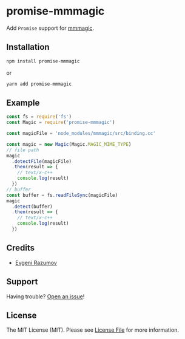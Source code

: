 # promise-mmmagic

Add `Promise` support for [mmmagic](https://github.com/mscdex/mmmagic).

## Installation

```sh
npm install promise-mmmagic
```
or

```sh
yarn add promise-mmmagic
```

## Example

```js
const fs = require('fs')
const Magic = require('promise-mmmagic')

const magicFile = 'node_modules/mmmagic/src/binding.cc'

const magic = new Magic(Magic.MAGIC_MIME_TYPE)
// file path
magic
  .detectFile(magicFile)
  .then(result => {
    // text/x-c++
    console.log(result)
  })
// buffer
const buffer = fs.readFileSync(magicFile)
magic
  .detect(buffer)
  .then(result => {
    // text/x-c++
    console.log(result)
  })
```

## Credits

- [Evgeni Razumov](https://github.com/enniel)

## Support

Having trouble? [Open an issue](https://github.com/enniel/promise-mmmagic/issues/new)!

## License

The MIT License (MIT). Please see [License File](LICENSE) for more information.

